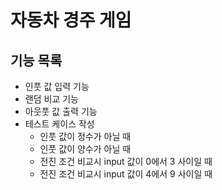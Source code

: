 # 자동차 경주 게임
## 기능 목록
* 인풋 값 입력 기능
* 랜덤 비교 기능
* 아웃풋 값 출력 기능
* 테스트 케이스 작성
    * 인풋 값이 정수가 아닐 때
    * 인풋 값이 양수가 아닐 때
    * 전진 조건 비교시 input 값이 0에서 3 사이일 때
    * 전진 조건 비교시 input 값이 4에서 9 사이일 때
